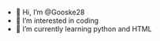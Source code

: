 - 👋 Hi, I’m @Gooske28
- 👀 I’m interested in coding
- 🌱 I’m currently learning python and HTML

<!---
Gooske28/Gooske28 is a ✨ special ✨ repository because its `README.md` (this file) appears on your GitHub profile.
You can click the Preview link to take a look at your changes.
--->
